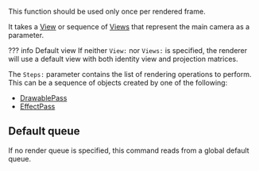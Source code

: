 This function should be used only once per rendered frame.

It takes a [View](../View) or sequence of [Views](../View) that represent the main camera as a parameter.

??? info Default view
    If neither `View:` nor `Views:` is specified, the renderer will use a default view with both identity view and projection matrices.

The `Steps:` parameter contains the list of rendering operations to perform. This can be a sequence of objects created by one of the following:

- [DrawablePass](../DrawablePass)
- [EffectPass](../EffectPass)

## Default queue

If no render queue is specified, this command reads from a global default queue.
